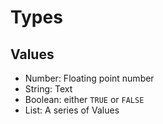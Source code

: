 # Types

## Values
- Number: Floating point number
- String: Text
- Boolean: either `TRUE` or `FALSE`
- List: A series of Values

